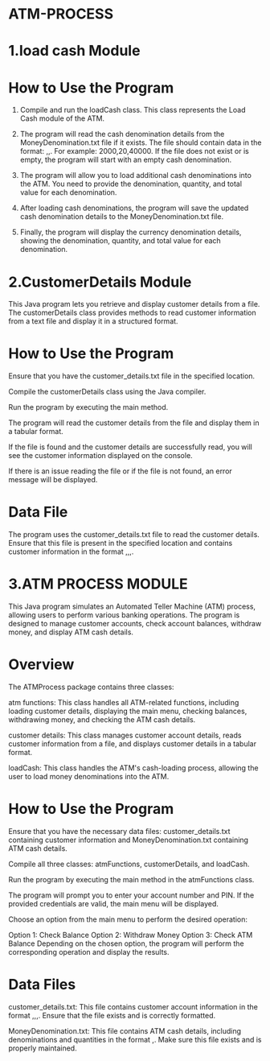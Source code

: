 # ATM-PROCESS
# 1.load cash Module 
# How to Use the Program
1. Compile and run the loadCash class. This class represents the Load Cash module of the ATM.

2. The program will read the cash denomination details from the MoneyDenomination.txt file if it exists. The file should contain data in the format: <denomination>,<quantity>,<value>. For example: 2000,20,40000. If the file does not exist or is empty, the program will start with an empty cash denomination.
  
3. The program will allow you to load additional cash denominations into the ATM. You need to provide the denomination, quantity, and total value for each denomination.

4. After loading cash denominations, the program will save the updated cash denomination details to the MoneyDenomination.txt file.

5. Finally, the program will display the currency denomination details, showing the denomination, quantity, and total value for each denomination. 

# 2.CustomerDetails Module 
This Java program lets you retrieve and display customer details from a file. The customerDetails class provides methods to read customer information from a text file and display it in a structured format. 

# How to Use the Program

Ensure that you have the customer_details.txt file in the specified location.

Compile the customerDetails class using the Java compiler.

Run the program by executing the main method.

The program will read the customer details from the file and display them in a tabular format.

If the file is found and the customer details are successfully read, you will see the customer information displayed on the console.

If there is an issue reading the file or if the file is not found, an error message will be displayed.

# Data File

The program uses the customer_details.txt file to read the customer details. Ensure that this file is present in the specified location and contains customer information in the format <account number>,<account holder name>,<PIN>,<account balance>.

# 3.ATM PROCESS MODULE

This Java program simulates an Automated Teller Machine (ATM) process, allowing users to perform various banking operations. The program is designed to manage customer accounts, check account balances, withdraw money, and display ATM cash details.

# Overview
The ATMProcess package contains three classes:

atm functions: This class handles all ATM-related functions, including loading customer details, displaying the main menu, checking balances, withdrawing money, and checking the ATM cash details.

customer details: This class manages customer account details, reads customer information from a file, and displays customer details in a tabular format.

loadCash: This class handles the ATM's cash-loading process, allowing the user to load money denominations into the ATM.

# How to Use the Program
Ensure that you have the necessary data files: customer_details.txt containing customer information and MoneyDenomination.txt containing ATM cash details.

Compile all three classes: atmFunctions, customerDetails, and loadCash.

Run the program by executing the main method in the atmFunctions class.

The program will prompt you to enter your account number and PIN. If the provided credentials are valid, the main menu will be displayed.

Choose an option from the main menu to perform the desired operation:

Option 1: Check Balance
Option 2: Withdraw Money
Option 3: Check ATM Balance
Depending on the chosen option, the program will perform the corresponding operation and display the results.

# Data Files
customer_details.txt: This file contains customer account information in the format <account number>,<account holder name>,<PIN>,<account balance>. Ensure that the file exists and is correctly formatted.

MoneyDenomination.txt: This file contains ATM cash details, including denominations and quantities in the format <denomination>,<quantity>. Make sure this file exists and is properly maintained.


